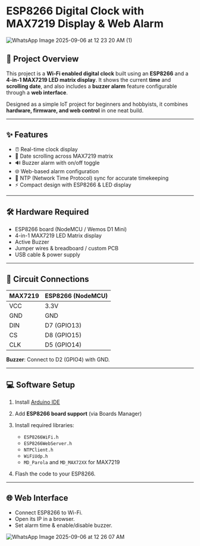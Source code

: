 # ESP8266 Digital Clock with MAX7219 Display & Web Alarm
![WhatsApp Image 2025-09-06 at 12 23 20 AM (1)](https://github.com/user-attachments/assets/f4563f43-1058-4aab-8a9f-432545044cc8)

## 📌 Project Overview

This project is a **Wi-Fi enabled digital clock** built using an **ESP8266** and a **4-in-1 MAX7219 LED matrix display**.
It shows the current **time** and **scrolling date**, and also includes a **buzzer alarm** feature configurable through a **web interface**.

Designed as a simple IoT project for beginners and hobbyists, it combines **hardware, firmware, and web control** in one neat build.

---

## ✨ Features

* ⏰ Real-time clock display
* 📅 Date scrolling across MAX7219 matrix
* 🔊 Buzzer alarm with on/off toggle
* 🌐 Web-based alarm configuration
* 💾 NTP (Network Time Protocol) sync for accurate timekeeping
* ⚡ Compact design with ESP8266 & LED display

---

## 🛠️ Hardware Required

* ESP8266 board (NodeMCU / Wemos D1 Mini)
* 4-in-1 MAX7219 LED Matrix display
* Active Buzzer
* Jumper wires & breadboard / custom PCB
* USB cable & power supply

---

## 🔌 Circuit Connections

| MAX7219 | ESP8266 (NodeMCU) |
| ------- | ----------------- |
| VCC     | 3.3V              |
| GND     | GND               |
| DIN     | D7 (GPIO13)       |
| CS      | D8 (GPIO15)       |
| CLK     | D5 (GPIO14)       |

**Buzzer**: Connect to D2 (GPIO4) with GND.

---

## 💻 Software Setup

1. Install [Arduino IDE](https://www.arduino.cc/en/software)

2. Add **ESP8266 board support** (via Boards Manager)

3. Install required libraries:

   * `ESP8266WiFi.h`
   * `ESP8266WebServer.h`
   * `NTPClient.h`
   * `WiFiUdp.h`
   * `MD_Parola` and `MD_MAX72XX` for MAX7219

4. Flash the code to your ESP8266.

---

## 🌐 Web Interface

* Connect ESP8266 to Wi-Fi.
* Open its IP in a browser.
* Set alarm time & enable/disable buzzer.

![WhatsApp Image 2025-09-06 at 12 26 07 AM](https://github.com/user-attachments/assets/bb7c5c3f-6468-4e14-b33b-a758f0e15dcd)
